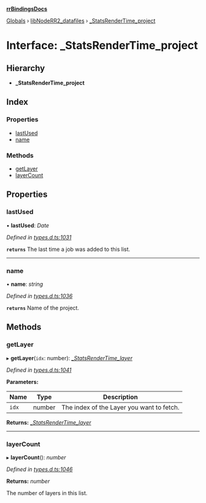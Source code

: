 **[rrBindingsDocs](../README.md)**

[Globals](../README.md) › [libNodeRR2_datafiles](../modules/libnoderr2_datafiles.md) › [_StatsRenderTime_project](libnoderr2_datafiles._statsrendertime_project.md)

# Interface: _StatsRenderTime_project

## Hierarchy

* **_StatsRenderTime_project**

## Index

### Properties

* [lastUsed](libnoderr2_datafiles._statsrendertime_project.md#lastused)
* [name](libnoderr2_datafiles._statsrendertime_project.md#name)

### Methods

* [getLayer](libnoderr2_datafiles._statsrendertime_project.md#getlayer)
* [layerCount](libnoderr2_datafiles._statsrendertime_project.md#layercount)

## Properties

###  lastUsed

• **lastUsed**: *Date*

*Defined in [types.d.ts:1031](https://github.com/Novalis15/rrBindings/blob/33d8d78/nodeJS/win64/v6/types.d.ts#L1031)*

**`returns`** The last time a job was added to this list.

___

###  name

• **name**: *string*

*Defined in [types.d.ts:1036](https://github.com/Novalis15/rrBindings/blob/33d8d78/nodeJS/win64/v6/types.d.ts#L1036)*

**`returns`** Name of the project.

## Methods

###  getLayer

▸ **getLayer**(`idx`: number): *[_StatsRenderTime_layer](libnoderr2_datafiles._statsrendertime_layer.md)*

*Defined in [types.d.ts:1041](https://github.com/Novalis15/rrBindings/blob/33d8d78/nodeJS/win64/v6/types.d.ts#L1041)*

**Parameters:**

Name | Type | Description |
------ | ------ | ------ |
`idx` | number | The index of the Layer you want to fetch.  |

**Returns:** *[_StatsRenderTime_layer](libnoderr2_datafiles._statsrendertime_layer.md)*

___

###  layerCount

▸ **layerCount**(): *number*

*Defined in [types.d.ts:1046](https://github.com/Novalis15/rrBindings/blob/33d8d78/nodeJS/win64/v6/types.d.ts#L1046)*

**Returns:** *number*

The number of layers in this list.
